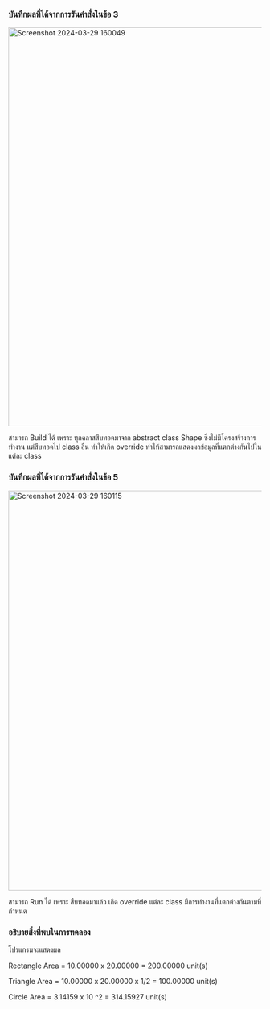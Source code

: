 ### บันทึกผลที่ได้จากการรันคำสั่งในข้อ 3
<img width="793" alt="Screenshot 2024-03-29 160049" src="https://github.com/SuphawadiP/03376836-OOP-2566-Lab-12/assets/144196049/e1022db6-3a97-4f95-9b52-4c5d62b93b9b">

สามารถ Build ได้ เพราะ ทุกคลาสสืบทอดมาจาก abstract class Shape ซึ่งไม่มีโครงสร้างการทำงาน แต่สืบทอดไป class อื่น ทำให้เกิด override ทำให้สามารถแสดงผลข้อมูลที่แตกต่างกันไปในแต่ละ class
### บันทึกผลที่ได้จากการรันคำสั่งในข้อ 5
<img width="795" alt="Screenshot 2024-03-29 160115" src="https://github.com/SuphawadiP/03376836-OOP-2566-Lab-12/assets/144196049/86f535a6-00eb-48d7-bda8-60eaaf27face">

สามารถ Run ได้ เพราะ สืบทอดมาแล้ว เกิด override แต่ละ class มีการทำงานที่แตกต่างกันตามที่กำหนด
### อธิบายสิ่งที่พบในการทดลอง
โปรแกรมจะแสดงผล

Rectangle Area = 10.00000 x 20.00000 = 200.00000 unit(s)

Triangle Area = 10.00000 x 20.00000 x 1/2 = 100.00000 unit(s)

Circle Area = 3.14159 x 10 ^2 = 314.15927 unit(s)
